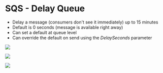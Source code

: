 # SQS - Delay Queue

- Delay a message (consumers don't see it immediately) up to 15 minutes
- Default is 0 seconds (message is available right away)
- Can set a default at queue level
- Can override the default on send using the *DelaySeconds* parameter

![](2022-04-27-06-57-38.png)

![](2022-04-27-06-57-57.png)

![](2022-04-27-06-58-17.png)
